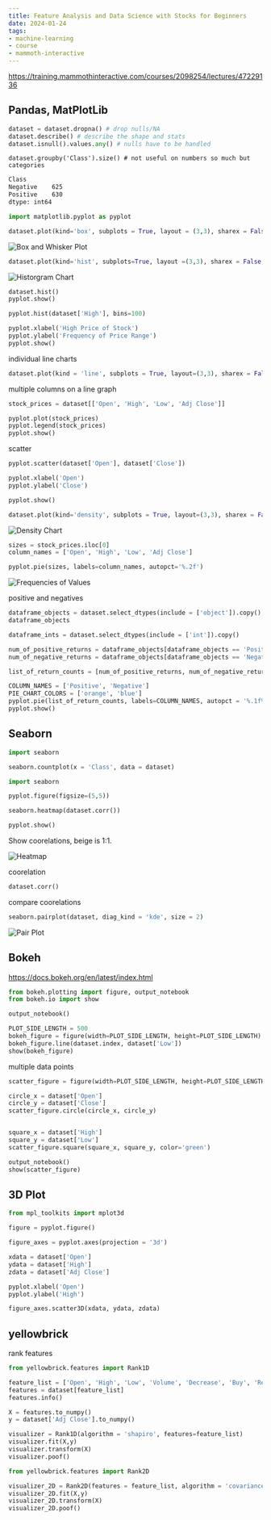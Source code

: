 ```yaml
---
title: Feature Analysis and Data Science with Stocks for Beginners
date: 2024-01-24
tags:
- machine-learning
- course
- mammoth-interactive
---
```


<https://training.mammothinteractive.com/courses/2098254/lectures/47229136>

## Pandas, MatPlotLib

```python
dataset = dataset.dropna() # drop nulls/NA
dataset.describe() # describe the shape and stats
dataset.isnull().values.any() # nulls have to be handled
```

`dataset.groupby('Class').size() # not useful on numbers so much but categories`

```bash
Class
Negative    625
Positive    630
dtype: int64
```


```python
import matplotlib.pyplot as pyplot

dataset.plot(kind='box', subplots = True, layout = (3,3), sharex = False, sharey = False, figsize = (20,20))`
```

![Box and Whisker Plot](../../../images/mammoth-interactive/box-and-whisker-plot.png)

```python
dataset.plot(kind='hist', subplots=True, layout =(3,3), sharex = False, sharey = False, figsize=(20,20))
```

![Historgram Chart](../../../images/mammoth-interactive/histogram.png)

```python
dataset.hist()
pyplot.show()

pyplot.hist(dataset['High'], bins=100)

pyplot.xlabel('High Price of Stock')
pyplot.ylabel('Frequency of Price Range')
pyplot.show()
```

individual line charts

```python
dataset.plot(kind = 'line', subplots = True, layout=(3,3), sharex = False, sharey = False, figsize=(20,20))
```

multiple columns on a line graph

```python
stock_prices = dataset[['Open', 'High', 'Low', 'Adj Close']]

pyplot.plot(stock_prices)
pyplot.legend(stock_prices)
pyplot.show()
```

scatter

```python
pyplot.scatter(dataset['Open'], dataset['Close'])

pyplot.xlabel('Open')
pyplot.ylabel('Close')

pyplot.show()
```

```python
dataset.plot(kind='density', subplots = True, layout=(3,3), sharex = False, figsize=(20,20))
```

![Density Chart](../../../images/mammoth-interactive/density-chart.png)

```python
sizes = stock_prices.iloc[0]
column_names = ['Open', 'High', 'Low', 'Adj Close']

pyplot.pie(sizes, labels=column_names, autopct='%.2f')
```

![Frequencies of Values](../../../images/mammoth-interactive/frequencies-pie.png)

positive and negatives

```python
dataframe_objects = dataset.select_dtypes(include = ['object']).copy()
dataframe_objects

dataframe_ints = dataset.select_dtypes(include = ['int']).copy()

num_of_positive_returns = dataframe_objects[dataframe_objects == 'Positive'].count().sum()
num_of_negative_returns = dataframe_objects[dataframe_objects == 'Negative'].count().sum()

list_of_return_counts = [num_of_positive_returns, num_of_negative_returns]

COLUMN_NAMES = ['Positive', 'Negative']
PIE_CHART_COLORS = ['orange', 'blue']
pyplot.pie(list_of_return_counts, labels=COLUMN_NAMES, autopct = '%.1f%%', startangle=90, colors = PIE_CHART_COLORS)
pyplot.show()
```

## Seaborn

```python
import seaborn

seaborn.countplot(x = 'Class', data = dataset)

```

```python
import seaborn

pyplot.figure(figsize=(5,5))

seaborn.heatmap(dataset.corr())

pyplot.show()
```

Show coorelations, beige is 1:1.

![Heatmap](../../../images/mammoth-interactive/heatmap.png)

coorelation

```python
dataset.corr()
```

compare coorelations

```python
seaborn.pairplot(dataset, diag_kind = 'kde', size = 2)
```

![Pair Plot](../../../images/mammoth-interactive/pair-plot.png)

## Bokeh

<https://docs.bokeh.org/en/latest/index.html>

```python
from bokeh.plotting import figure, output_notebook
from bokeh.io import show

output_notebook()

PLOT_SIDE_LENGTH = 500
bokeh_figure = figure(width=PLOT_SIDE_LENGTH, height=PLOT_SIDE_LENGTH)
bokeh_figure.line(dataset.index, dataset['Low'])
show(bokeh_figure)
```

multiple data points

```python
scatter_figure = figure(width=PLOT_SIDE_LENGTH, height=PLOT_SIDE_LENGTH)

circle_x = dataset['Open']
circle_y = dataset['Close']
scatter_figure.circle(circle_x, circle_y)


square_x = dataset['High']
square_y = dataset['Low']
scatter_figure.square(square_x, square_y, color='green')

output_notebook()
show(scatter_figure)
```

## 3D Plot

```python
from mpl_toolkits import mplot3d

figure = pyplot.figure()

figure_axes = pyplot.axes(projection = '3d')

xdata = dataset['Open']
ydata = dataset['High']
zdata = dataset['Adj Close']

pyplot.xlabel('Open')
pyplot.ylabel('High')

figure_axes.scatter3D(xdata, ydata, zdata)
```

## yellowbrick

rank features

```python
from yellowbrick.features import Rank1D

feature_list = ['Open', 'High', 'Low', 'Volume', 'Decrease', 'Buy', 'Returns']
features = dataset[feature_list]
features.info()

X = features.to_numpy()
y = dataset['Adj Close'].to_numpy()

visualizer = Rank1D(algorithm = 'shapiro', features=feature_list)
visualizer.fit(X,y)
visualizer.transform(X)
visualizer.poof()

from yellowbrick.features import Rank2D

visualizer_2D = Rank2D(features = feature_list, algorithm = 'covariance')
visualizer_2D.fit(X,y)
visualizer_2D.transform(X)
visualizer_2D.poof()
```
